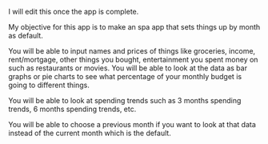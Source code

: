 I will edit this once the app is complete.

My objective for this app is to make an spa app that sets things up by month as default.

You will be able to input names and prices of things like groceries, income, rent/mortgage, other things you bought, entertainment you spent money on such as restaurants or movies. You will be able to look at the data as bar graphs or pie charts to see what percentage of your monthly budget is going to different things. 

You will be able to look at spending trends such as 3 months spending trends, 6 months spending trends, etc. 

You will be able to choose a previous month if you want to look at that data instead of the current month which is the default.
